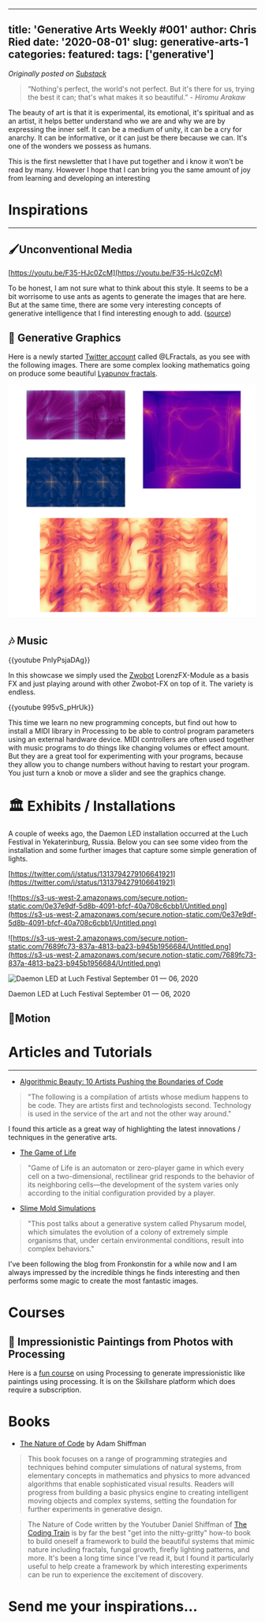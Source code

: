 
---
title: 'Generative Arts Weekly #001'
author: Chris Ried
date: '2020-08-01'
slug: generative-arts-1
categories: 
featured: 
tags: ['generative']
---
_Originally posted on [Substack](https://generative.substack.com/p/001-generative-arts-weekly)_

> “Nothing's perfect, the world's not perfect. But it's there for us, trying the best it can; that's what makes it so beautiful.”  - *Hiromu Arakaw*


The beauty of art is that it is experimental, its emotional, it's spiritual and as an artist, it helps better understand who we are and why we are by expressing the inner self. It can be a medium of unity, it can be a cry for anarchy. It can be informative, or it can just be there because we can. It's one of the wonders we possess as humans. 

This is the first newsletter that I have put together and i know it won't be read by many. However I hope that I can bring you the same amount of joy from learning and developing an interesting 

# Inspirations

---

## 🖌️Unconventional Media

[https://youtu.be/F35-HJc0ZcM](https://youtu.be/F35-HJc0ZcM)

To be honest, I am not sure what to think about this style. It seems to be a bit worrisome to use ants as agents to generate the images that are here. But at the same time, there are some very interesting concepts of generative intelligence that I find interesting enough to add. ([source](https://kottke.org/20/10/paintings-by-fire-ants))

## 📸 Generative Graphics

Here is a newly started [Twitter account](https://twitter.com/LFractals?s=20)  called @LFractals, as you see with the following images. There are some complex looking mathematics going on produce some beautiful [Lyapunov fractals](https://en.wikipedia.org/wiki/Lyapunov_fractal).

![img](gaw1-1.jpg)

## 🎶 Music

{{youtube PnIyPsjaDAg}}

In this showcase we simply used the [Zwobot](https://www.zwobotmax.com) LorenzFX-Module as a basis FX and just playing around with other Zwobot-FX on top of it. The variety is endless.

{{youtube 995vS_pHrUk}}

This time we learn no new programming concepts, but find out how to install a MIDI library in Processing to be able to control program parameters using an external hardware device. MIDI controllers are often used together with music programs to do things like changing volumes or effect amount. But they are a great tool for experimenting with your programs, because they allow you to change numbers without having to restart your program. You just turn a knob or move a slider and see the graphics change.

# 🏛️ Exhibits / Installations

A couple of weeks ago, the Daemon LED installation occurred at the Luch Festival in Yekaterinburg, Russia. Below you can see some video from the installation and some further images that capture some simple generation of lights. 

[https://twitter.com/i/status/1313794279106641921](https://twitter.com/i/status/1313794279106641921)

![https://s3-us-west-2.amazonaws.com/secure.notion-static.com/0e37e9df-5d8b-4091-bfcf-40a708c6cbb1/Untitled.png](https://s3-us-west-2.amazonaws.com/secure.notion-static.com/0e37e9df-5d8b-4091-bfcf-40a708c6cbb1/Untitled.png)

![https://s3-us-west-2.amazonaws.com/secure.notion-static.com/7689fc73-837a-4813-ba23-b945b1956684/Untitled.png](https://s3-us-west-2.amazonaws.com/secure.notion-static.com/7689fc73-837a-4813-ba23-b945b1956684/Untitled.png)

![Daemon LED at Luch Festival
September 01 — 06, 2020](https://s3-us-west-2.amazonaws.com/secure.notion-static.com/69cb9b42-1c19-4b87-a225-71a320e8ccee/Untitled.png)

Daemon LED at Luch Festival
September 01 — 06, 2020

## 🚤Motion

# Articles and Tutorials

---

- [Algorithmic Beauty: 10 Artists Pushing the Boundaries of Code](https://medium.com/feed-fatigue/algorithmic-beauty-10-artists-pushing-the-boundaries-of-code-2d55b58aedea)

> "The following is a compilation of artists whose medium happens to be code. They are artists first and technologists second. Technology is used in the service of the art and not the other way around."
> 

I found this article as a great way of  highlighting the latest innovations / techniques in the generative arts. 

- [The Game of Life](https://brooklynrail.org/2020/09/artseen/The-Game-of-Life-Emergence-in-Generative-Art)

> "Game of Life is an automaton or zero-player game in which every cell on a two-dimensional, rectilinear grid responds to the behavior of its neighboring cells—the development of the system varies only according to the initial configuration provided by a player.
> 

- [Slime Mold Simulations](https://fronkonstin.com/2020/08/11/abstractions/)

> "This post talks about a generative system called Physarum model, which simulates the evolution of a colony of extremely simple organisms that, under certain environmental conditions, result into complex behaviors."
> 

I've been following the blog from Fronkonstin for a while now and I am always impressed by the incredible things he finds interesting and then performs some magic to create the most fantastic images.  

# Courses

## 🎨 Impressionistic Paintings from Photos with Processing

Here is a [fun course](https://www.skillshare.com/classes/Creative-Generative-Art-How-to-Easily-Code-Impressionistic-Paintings-from-Photos-With-Processing/1676257234) on using Processing to generate impressionistic like paintings using processing.  It is on the Skillshare platform which does require a subscription. 

# Books

- [The Nature of Code](https://www.amazon.com/Nature-Code-Daniel-Shiffman-ebook/dp/B00BPFT8D4/ref=sr_1_50?dchild=1&keywords=processing&qid=1602357653&sr=8-50) by Adam Shiffman


> This book focuses on a range of programming strategies and techniques behind computer simulations of natural systems, from elementary concepts in mathematics and physics to more advanced algorithms that enable sophisticated visual results. Readers will progress from building a basic physics engine to creating intelligent moving objects and complex systems, setting the foundation for further experiments in generative design.


> The Nature of Code written by the Youtuber Daniel Shiffman of [The Coding Train](https://www.youtube.com/user/shiffman) is by far the best "get into the nitty-gritty" how-to book to build oneself a framework to build the beautiful systems that mimic nature including fractals, fungal growth, firefly lighting patterns, and more. It's been a long time since I've read it, but I found it particularly useful to help create a framework by which interesting experiments can be run to experience the excitement of discovery. 

# Send me your inspirations...